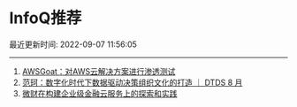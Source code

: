 # InfoQ推荐

最近更新时间: 2022-09-07 11:56:05

--- 
1. [AWSGoat：对AWS云解决方案进行渗透测试](https://www.infoq.cn/article/MV5Lp3yF1d3ewP1MPD9w) 
2. [范珂：数字化时代下数据驱动决策组织文化的打造 ｜ DTDS 8 月](https://www.infoq.cn/article/ZCY91qtMLIJUA9PPxu6V) 
3. [微财在构建企业级金融云服务上的探索和实践](https://www.infoq.cn/article/SI16VGwPgrhwpqL7uN9O) 

